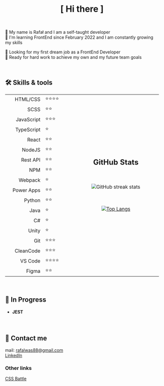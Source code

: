 <h1 align="center">[ Hi there ]</h1>

<br />

<p>👋 My name is Rafał and I am a self-taught developer<br />
  🌱 I'm learning FrontEnd since February 2022 and I am constantly growing my skills</p>
        
<p>👀 Looking for my first dream job as a FrontEnd Developer<br />
  💪 Ready for hard work to achieve my own and my future team goals
</p>

<br />
        
<table align="center">
  <tr>
    <h2>🛠 Skills & tools</h2>
  </tr>  
  <tr>
    <td width="150px" align="right">HTML/CSS</td>
    <td width="150px">⭐⭐⭐⭐</td>
    <td width="600px" rowspan="18">
<div align="center">

## GitHub Stats
  
<br />
  
![GitHub streak stats](https://github-readme-streak-stats.herokuapp.com/?user=qrreel)
  
<br />
  
[![Top Langs](https://github-readme-stats.vercel.app/api/top-langs/?username=qrreel&langs_count=8)](https://github.com/qrreel/github-readme-stats)
  
<br />
</div>
    </td>
  </tr>  
  <tr>
    <td align="right">SCSS</td>  
    <td>⭐⭐</td>
  </tr>
  <tr>
    <td align="right">JavaScript</td>
    <td>⭐⭐⭐</td>
  </tr> 
  <tr>
    <td align="right">TypeScript</td>
    <td>⭐</td>
  </tr>  
  <tr>
    <td align="right">React</td>
    <td>⭐⭐</td>
  </tr>  
  <tr>
    <td align="right">NodeJS</td>
    <td>⭐⭐</td>
  </tr> 
  <tr>
    <td align="right">Rest API</td>
    <td>⭐⭐</td>
  </tr> 
  <tr>
    <td align="right">NPM</td>
    <td>⭐⭐</td>
  </tr>  
  <tr>
    <td align="right">Webpack</td>
    <td>⭐</td>
  </tr>  
  <tr>
    <td align="right">Power Apps</td>
    <td>⭐⭐</td>
  </tr> 
  <tr>
    <td align="right">Python</td>
    <td>⭐⭐</td>
  </tr>  
  <tr>
    <td align="right">Java</td>
    <td>⭐</td>
  </tr>   
  <tr>
    <td align="right">C#</td>
    <td>⭐</td>
  </tr>   
  <tr>
    <td align="right">Unity</td>
    <td>⭐</td>
  </tr>  
  <tr>
    <td align="right">Git</td>
    <td>⭐⭐⭐</td>
  </tr>  
  <tr>
    <td align="right">CleanCode</td>  
    <td>⭐⭐⭐</td>
  </tr>
  <tr>
    <td align="right">VS Code</td>  
    <td>⭐⭐⭐⭐</td>
  </tr>
  <tr>
    <td align="right">Figma</td>
    <td>⭐⭐</td>
  </tr> 
</table>

<br />

## 🎯 In Progress<br />
<div>
  <h4>
    <ul>
      <li>JEST</li>
    </ul>
  </h4>
</div><br />

## 💬 Contact me
mail: <a href="mailto:rafalwas88@gmail.com">rafalwas88@gmail.com</a><br />
<a href="http://www.linkedin.com/in/rafał-wąs-5b34a0248" target="blank">LinkedIn</a>

### Other links
<a href="https://cssbattle.dev/player/FMjdVPwyHZcs6CAxHxsnOfYt48g2" target="blank">CSS Battle</a>

<!--- qrreel/qrreel is a ✨ special ✨ repository because its `README.md` (this file) appears on your GitHub profile.
You can click the Preview link to take a look at your changes.
--->
